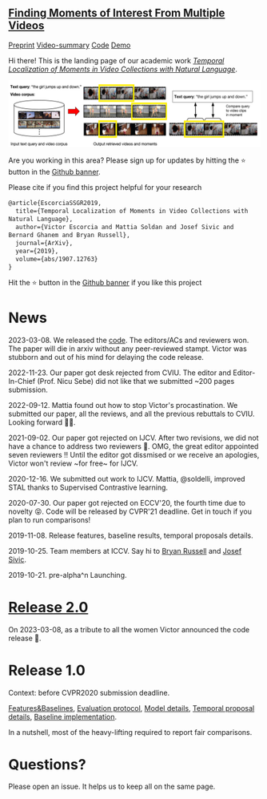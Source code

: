 ## [Finding Moments of Interest From Multiple Videos](https://github.com/escorciav/moments-retrieval-page)

[Preprint](https://arxiv.org/abs/1907.12763)
[Video-summary](https://drive.google.com/open?id=1pjLXPIqAhZT-Z7jpDr4npt68JfyTAHLr)
[Code](https://github.com/escorciav/moments-retrieval)
[Demo](http://moments-retrieval.kaust.edu.sa/query/girl)

Hi there! This is the landing page of our academic work [_Temporal Localization of Moments in Video Collections with Natural Language_](https://arxiv.org/abs/1907.12763).

![teaser][teaser]

[teaser]: https://github.com/escorciav/moments-retrieval-page/blob/master/data/page/teaser.png "teaser image"

Are you working in this area? Please sign up for updates by hitting the ⭐ button in the [Github banner](https://github.com/escorciav/moments-retrieval-page).

Please cite if you find this project helpful for your research

```
@article{EscorciaSSGR2019,
  title={Temporal Localization of Moments in Video Collections with Natural Language},
  author={Victor Escorcia and Mattia Soldan and Josef Sivic and Bernard Ghanem and Bryan Russell},
  journal={ArXiv},
  year={2019},
  volume={abs/1907.12763}
}
```

Hit the ⭐ button in the [Github banner](https://github.com/escorciav/moments-retrieval-page) if you like this project

# News

2023-03-08. We released the [code](https://github.com/escorciav/moments-retrieval).
The editors/ACs and reviewers won.
The paper will die in arxiv without any peer-reviewed stampt.
Victor was stubborn and out of his mind for delaying the code release. 

2022-11-23. Our paper got desk rejected from CVIU.
The editor and Editor-In-Chief (Prof. Nicu Sebe) did not like that we submitted ~200 pages submission.

2022-09-12. Mattia found out how to stop Victor's procastination.
We submitted our paper, all the reviews, and all the previous rebuttals to CVIU.
Looking forward ✌🏼.

2021-09-02. Our paper got rejected on IJCV.
After two revisions, we did not have a chance to address two reviewers 🤬.
OMG, the great editor appointed seven reviewers ‼️
Until the editor got dissmised or we receive an apologies, Victor won't review ~for free~ for IJCV.

2020-12-16. We submitted out work to IJCV.
Mattia, @soldelli, improved STAL thanks to Supervised Contrastive learning.

2020-07-30. Our paper got rejected on ECCV'20, the fourth time due to novelty 😝.
Code will be released by CVPR'21 deadline.
Get in touch if you plan to run comparisons!

2019-11-08. Release features, baseline results, temporal proposals details.

2019-10-25. Team members at ICCV. Say hi to [Bryan Russell](http://bryanrussell.org/) and [Josef Sivic](https://www.di.ens.fr/~josef/).

2019-10-21. pre-alpha^n Launching.

# [Release 2.0](https://github.com/escorciav/moments-retrieval)

On 2023-03-08, as a tribute to all the women Victor announced the code release 🌻.

# Release 1.0

Context: before CVPR2020 submission deadline.

[Features&Baselines](https://github.com/escorciav/moments-retrieval-page/blob/master/data/processed),
[Evaluation protocol](TODO),
[Model details](TODO),
[Temporal proposal details](https://github.com/escorciav/moments-retrieval-page/blob/master/data/interim/temporal-proposals-setup.md),
[Baseline implementation](https://github.com/escorciav/moments-retrieval-page/blob/master/moment_freq_prior.py#L173-L206).

In a nutshell, most of the heavy-lifting required to report fair comparisons.

# Questions?

Please open an issue. It helps us to keep all on the same page.
